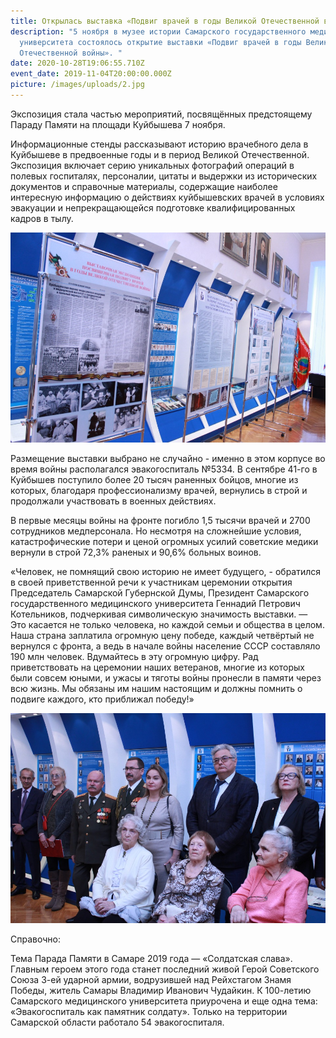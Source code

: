 ```yaml
---
title: Открылась выставка «Подвиг врачей в годы Великой Отечественной войны»
description: "5 ноября в музее истории Самарского государственного медицинского
  университета состоялось открытие выставки «Подвиг врачей в годы Великой
  Отечественной войны». "
date: 2020-10-28T19:06:55.710Z
event_date: 2019-11-04T20:00:00.000Z
picture: /images/uploads/2.jpg
---
```

Экспозиция стала частью мероприятий, посвящённых предстоящему Параду Памяти на площади Куйбышева 7 ноября.

Информационные стенды рассказывают историю врачебного дела в Куйбышеве в предвоенные годы и в период Великой Отечественной. Экспозиция включает серию уникальных фотографий операций в полевых госпиталях, персоналии, цитаты и выдержки из исторических документов и справочные материалы, содержащие наиболее интересную информацию о действиях куйбышевских врачей в условиях эвакуации и непрекращающейся подготовке квалифицированных кадров в тылу.

![](/images/uploads/1.jpg)

Размещение выставки выбрано не случайно - именно в этом корпусе во время войны располагался эвакогоспиталь №5334. В сентябре 41-го в Куйбышев поступило более 20 тысяч раненных бойцов, многие из которых, благодаря профессионализму врачей, вернулись в строй и продолжали участвовать в военных действиях.

В первые месяцы войны на фронте погибло 1,5 тысячи врачей и 2700 сотрудников медперсонала. Но несмотря на сложнейшие условия, катастрофические потери и ценой огромных усилий советские медики вернули в строй 72,3% раненых и 90,6% больных воинов.

«Человек, не помнящий свою историю не имеет будущего, - обратился в своей приветственной речи к участникам церемонии открытия Председатель Самарской Губернской Думы, Президент Самарского государственного медицинского университета Геннадий Петрович Котельников, подчеркивая символическую значимость выставки. — Это касается не только человека, но каждой семьи и общества в целом. Наша страна заплатила огромную цену победе, каждый четвёртый не вернулся с фронта, а ведь в начале войны население СССР составляло 190 млн человек. Вдумайтесь в эту огромную цифру. Рад приветствовать на церемонии наших ветеранов, многие из которых были совсем юными, и ужасы и тяготы войны пронесли в памяти через всю жизнь. Мы обязаны им нашим настоящим и должны помнить о подвиге каждого, кто приближал победу!»

![](/images/uploads/3.jpg)

Справочно:

Тема Парада Памяти в Самаре 2019 года — «Солдатская слава». Главным героем этого года станет последний живой Герой Советского Союза 3-ей ударной армии, водрузившей над Рейхстагом Знамя Победы, житель Самары Владимир Иванович Чудайкин. К 100-летию Самарского медицинского университета приурочена и еще одна тема: «Эвакогоспиталь как памятник солдату». Только на территории Самарской области работало 54 эвакогоспиталя.